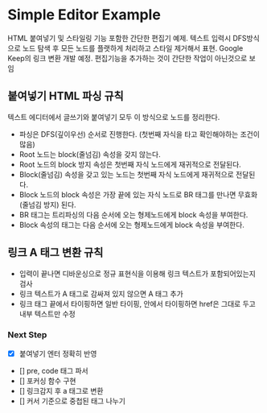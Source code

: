 # Simple Editor Example

HTML 붙여넣기 및 스타일링 기능 포함한 간단한 편집기 예제. 텍스트 입력시 DFS방식으로 노드 탐색 후 모든 노드를 플랫하게 처리하고 스타일 제거해서 표현. Google Keep의 링크 변환 개발 예정. 편집기능을 추가하는 것이 간단한 작업이 아닌것으로 보임

## 붙여넣기 HTML 파싱 규칙
텍스트 에디터에서 글쓰기와 붙여넣기 모두 이 방식으로 노드를 정리한다.
- 파싱은 DFS(깊이우선) 순서로 진행한다. (첫번째 자식을 타고 확인해야하는 조건이 많음)
- Root 노드는 block(줄넘김) 속성을 갖지 않는다.
- Root 노드의 block 방지 속성은 첫번째 자식 노드에게 재귀적으로 전달된다.
- Block(줄넘김) 속성을 갖고 있는 노드는 첫번째 자식 노드에게 재귀적으로 전달된다.
- Block 노드의 block 속성은 가장 끝에 있는 자식 노드로 BR 태그를 만나면 무효화(줄넘김 방지) 된다.
- BR 태그는 트리파싱의 다음 순서에 오는 형제노드에게 block 속성을 부여한다.
- Block 속성의 태그는 다음 순서에 오는 형제노드에게 block 속성을 부여한다.

## 링크 A 태그 변환 규칙
- 입력이 끝나면 디바운싱으로 정규 표현식을 이용해 링크 텍스트가 포함되어있는지 검사
- 링크 텍스트가 A 태그로 감싸져 있지 않으면 A 태그 추가
- 링크 태그 끝에서 타이핑하면 일반 타이핑, 안에서 타이핑하면 href은 그대로 두고 내부 텍스트만 수정

### Next Step
- [x] 붙여넣기 엔터 정확히 반영
- [] pre, code 태그 파서
- [] 포커싱 함수 구현
- [] 링크감지 후 a 태그로 변환
- [] 커서 기준으로 중첩된 태그 나누기